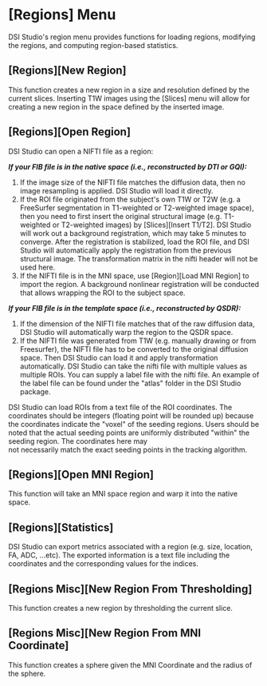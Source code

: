 # [Regions] Menu

DSI Studio's region menu provides functions for loading regions, modifying the regions, and computing region-based statistics.

## [Regions][New Region]

This function creates a new region in a size and resolution defined by the current slices. Inserting T1W images using the [Slices] menu will allow for creating a new region in the space defined by the inserted image.

## [Regions][Open Region]

DSI Studio can open a NIFTI file as a region:

***If your FIB file is in the native space (i.e., reconstructed by DTI or GQI):***

1. If the image size of the NIFTI file matches the diffusion data, then no image resampling is applied. DSI Studio will load it directly.
2. If the ROI file originated from the subject's own T1W or T2W (e.g. a FreeSurfer segmentation in T1-weighted or T2-weighted image space), then you need to first insert the original structural image (e.g. T1-weighted or T2-weighted images) by [Slices][Insert T1/T2]. DSI Studio will work out a background registration, which may take 5 minutes to converge. After the registration is stabilized, load the ROI file, and DSI Studio will automatically apply the registration from the previous structural image. The transformation matrix in the nifti header will not be used here.
3. If the NIFTI file is in the MNI space, use [Region][Load MNI Region] to import the region. A background nonlinear registration will be conducted that allows wrapping the ROI to the subject space.

***If your FIB file is in the template space (i.e., reconstructed by QSDR):***

1. If the dimension of the NIFTI file matches that of the raw diffusion data, DSI Studio will automatically warp the region to the QSDR space.
2. If the NIFTI file was generated from T1W (e.g. manually drawing or from Freesurfer), the NIFTI file has to be converted to the original diffusion space. Then DSI Studio can load it and apply transformation automatically. DSI Studio can take the nifti file with multiple values as multiple ROIs. You can supply a label file with the nifti file. An example of the label file can be found under the "atlas" folder in the DSI Studio package.

DSI Studio can load ROIs from a text file of the ROI coordinates. The coordinates should be integers (floating point will be rounded up) because the coordinates indicate the "voxel" of the seeding regions. Users should be noted that the actual seeding points are uniformly distributed "within" the seeding region. The coordinates here may not necessarily match the exact seeding points in the tracking algorithm.

## [Regions][Open MNI Region]

This function will take an MNI space region and warp it into the native space.

## [Regions][Statistics]

DSI Studio can export metrics associated with a region (e.g. size, location, FA, ADC, ...etc). The exported information is a text file including the coordinates and the corresponding values for the indices.

## [Regions Misc][New Region From Thresholding]

This function creates a new region by thresholding the current slice.

## [Regions Misc][New Region From MNI Coordinate]

This function creates a sphere given the MNI Coordinate and the radius of the sphere.
